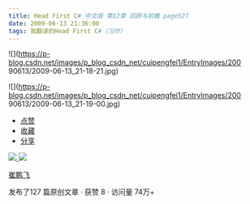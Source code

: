 ```yaml
---
title: Head First C# 中文版 第12章 回顾与前瞻 page527
date: 2009-06-13 21:36:00
tags: 我翻译的Head First C#（习作）
---
```

![](https://p-blog.csdn.net/images/p_blog_csdn_net/cuipengfei1/EntryImages/200
90613/2009-06-13_21-18-21.jpg)

![](https://p-blog.csdn.net/images/p_blog_csdn_net/cuipengfei1/EntryImages/200
90613/2009-06-13_21-19-00.jpg)

  * [ 点赞  ](javascript:;)
  * [ 收藏  ](javascript:;)
  * [ 分享 ](javascript:;)

[ ![](https://profile.csdnimg.cn/5/2/5/3_cuipengfei1)
![](https://g.csdnimg.cn/static/user-reg-year/1x/11.png)
](https://blog.csdn.net/cuipengfei1)

[ 崔鹏飞 ](https://blog.csdn.net/cuipengfei1)

发布了127 篇原创文章  ·  获赞 8  ·  访问量 74万+

